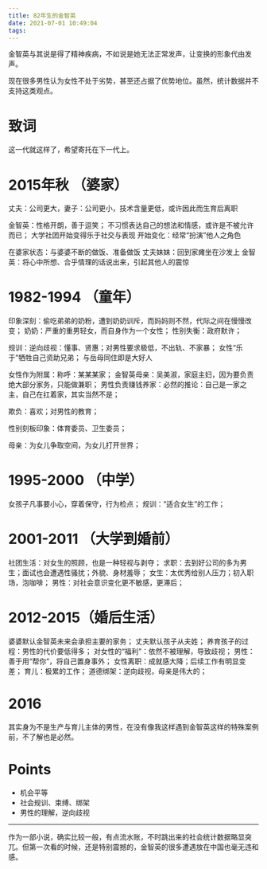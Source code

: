 ```yaml
---
title: 82年生的金智英
date: 2021-07-01 10:49:04
tags:
---
```


金智英与其说是得了精神疾病，不如说是她无法正常发声，让变换的形象代由发声。

现在很多男性认为女性不处于劣势，甚至还占据了优势地位。虽然，统计数据并不支持这类观点。

# 致词

这一代就这样了，希望寄托在下一代上。

# 2015年秋 （婆家）

丈夫：公司更大，妻子：公司更小，技术含量更低，或许因此而生育后离职

金智英：性格开朗，善于逗笑；
    不习惯表达自己的想法和情感，或许是不被允许而已；
    大学社团开始变得乐于社交与表现
开始变化：经常“扮演”他人之角色

在婆家状态：与婆婆不断的做饭、准备做饭
丈夫妹妹：回到家瘫坐在沙发上
金智英：将心中所想、合乎情理的话说出来，引起其他人的震惊

# 1982-1994 （童年）

印象深刻：偷吃弟弟的奶粉，遭到奶奶训斥，而妈妈则不然，代际之间在慢慢改变；
奶奶：严重的重男轻女，而自身作为一个女性；
性别失衡：政府默许；

规训：逆向歧视：懂事、贤惠；对男性要求极低，不出轨、不家暴；
    女性“乐于”牺牲自己资助兄弟；
    与岳母同住即是大好人
    
女性作为附属：称呼：某某某家；
金智英母亲：吴美淑，家庭主妇，因为要负责绝大部分家务，只能做兼职；
男性负责赚钱养家：必然的推论：自己是一家之主，自己在扛着家，其实当然不是；

欺负：喜欢；对男性的教育；

性别刻板印象：体育委员、卫生委员；

母亲：为女儿争取空间，为女儿打开世界；

# 1995-2000 （中学）

女孩子凡事要小心，穿着保守，行为检点；
规训：“适合女生”的工作；

# 2001-2011 （大学到婚前）

社团生活：对女生的照顾，也是一种轻视与剥夺；
求职：去到好公司的多为男生；面试也会遭遇性骚扰；外貌、身材羞辱；
女生：太优秀给别人压力；初入职场，泡咖啡；
男性：对社会意识变化更不敏感，更滞后；

# 2012-2015（婚后生活）

婆婆默认金智英未来会承担主要的家务；
丈夫默认孩子从夫姓；
养育孩子的过程：男性的代价要低得多；
对女性的“福利”：依然不被理解，导致歧视；
男性：善于用“帮你”，将自己置身事外；
女性离职：成就感大降；后续工作有明显变差；
育儿：极累的工作；
道德绑架：逆向歧视，母亲是伟大的；

# 2016

其实身为不是生产与育儿主体的男性，在没有像我这样遇到金智英这样的特殊案例前，不了解也是必然。

# Points 

* 机会平等
* 社会规训、束缚、绑架
* 男性的理解，逆向歧视

---

作为一部小说，确实比较一般，有点流水账，不时跳出来的社会统计数据略显突兀。但第一次看的时候，还是特别震撼的，金智英的很多遭遇放在中国也毫无违和感。

